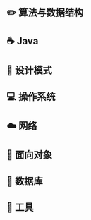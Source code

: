 
## :pencil2: 算法与数据结构

## :coffee: Java

## :art: 设计模式

## :computer: 操作系统

## :cloud: 网络 

## :art: 面向对象

## :floppy_disk: 数据库

## :wrench: 工具 



